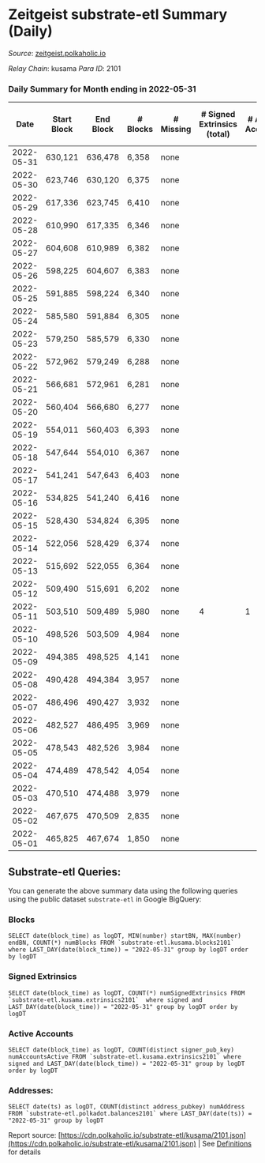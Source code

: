 # Zeitgeist substrate-etl Summary (Daily)

_Source_: [zeitgeist.polkaholic.io](https://zeitgeist.polkaholic.io)

*Relay Chain*: kusama
*Para ID*: 2101



### Daily Summary for Month ending in 2022-05-31


| Date | Start Block | End Block | # Blocks | # Missing | # Signed Extrinsics (total) | # Active Accounts | # Addresses with Balances | # Events | # Transfers | # XCM Transfers In | # XCM Transfers Out |
| ---- | ----------- | --------- | -------- | --------- | --------------------------- | ----------------- | ------------------------- | -------- | ----------- | ------------------ | ------------------- |
| 2022-05-31 | 630,121 | 636,478 | 6,358 | none  |  |  | 6 | 24,154 |   |   |   |
| 2022-05-30 | 623,746 | 630,120 | 6,375 | none  |  |  | 6 | 24,221 |   |   |   |
| 2022-05-29 | 617,336 | 623,745 | 6,410 | none  |  |  | 6 | 24,354 |   |   |   |
| 2022-05-28 | 610,990 | 617,335 | 6,346 | none  |  |  | 6 | 24,112 |   |   |   |
| 2022-05-27 | 604,608 | 610,989 | 6,382 | none  |  |  | 6 | 24,250 |   |   |   |
| 2022-05-26 | 598,225 | 604,607 | 6,383 | none  |  |  | 6 | 24,253 |   |   |   |
| 2022-05-25 | 591,885 | 598,224 | 6,340 | none  |  |  | 6 | 24,088 |   |   |   |
| 2022-05-24 | 585,580 | 591,884 | 6,305 | none  |  |  | 6 | 23,959 |   |   |   |
| 2022-05-23 | 579,250 | 585,579 | 6,330 | none  |  |  | 6 | 24,054 |   |   |   |
| 2022-05-22 | 572,962 | 579,249 | 6,288 | none  |  |  | 6 | 23,886 |   |   |   |
| 2022-05-21 | 566,681 | 572,961 | 6,281 | none  |  |  | 6 | 23,867 |   |   |   |
| 2022-05-20 | 560,404 | 566,680 | 6,277 | none  |  |  | 6 | 23,845 |   |   |   |
| 2022-05-19 | 554,011 | 560,403 | 6,393 | none  |  |  | 6 | 24,291 |   |   |   |
| 2022-05-18 | 547,644 | 554,010 | 6,367 | none  |  |  | 6 | 24,191 |   |   |   |
| 2022-05-17 | 541,241 | 547,643 | 6,403 | none  |  |  | 6 | 24,327 |   |   |   |
| 2022-05-16 | 534,825 | 541,240 | 6,416 | none  |  |  | 6 | 24,378 |   |   |   |
| 2022-05-15 | 528,430 | 534,824 | 6,395 | none  |  |  | 6 | 24,301 |   |   |   |
| 2022-05-14 | 522,056 | 528,429 | 6,374 | none  |  |  | 6 | 24,208 |   |   |   |
| 2022-05-13 | 515,692 | 522,055 | 6,364 | none  |  |  | 6 | 24,181 |   |   |   |
| 2022-05-12 | 509,490 | 515,691 | 6,202 | none  |  |  | 6 | 23,572 |   |   |   |
| 2022-05-11 | 503,510 | 509,489 | 5,980 | none  | 4 | 1 | 6 | 22,738 | 1  |   |   |
| 2022-05-10 | 498,526 | 503,509 | 4,984 | none  |  |  | 5 | 18,930 |   |   |   |
| 2022-05-09 | 494,385 | 498,525 | 4,141 | none  |  |  | 5 | 15,629 |   |   |   |
| 2022-05-08 | 490,428 | 494,384 | 3,957 | none  |  |  | 5 | 14,905 |   |   |   |
| 2022-05-07 | 486,496 | 490,427 | 3,932 | none  |  |  | 5 | 14,854 |   |   |   |
| 2022-05-06 | 482,527 | 486,495 | 3,969 | none  |  |  | 5 | 15,013 |   |   |   |
| 2022-05-05 | 478,543 | 482,526 | 3,984 | none  |  |  | 5 | 15,066 |   |   |   |
| 2022-05-04 | 474,489 | 478,542 | 4,054 | none  |  |  | 5 | 16,050 |   |   |   |
| 2022-05-03 | 470,510 | 474,488 | 3,979 | none  |  |  | 5 | 15,751 |   |   |   |
| 2022-05-02 | 467,675 | 470,509 | 2,835 | none  |  |  | 5 | 10,803 |   |   |   |
| 2022-05-01 | 465,825 | 467,674 | 1,850 | none  |  |  | 5 | 6,660 |   |   |   |

## Substrate-etl Queries:
You can generate the above summary data using the following queries using the public dataset `substrate-etl` in Google BigQuery:


### Blocks
```
SELECT date(block_time) as logDT, MIN(number) startBN, MAX(number) endBN, COUNT(*) numBlocks FROM `substrate-etl.kusama.blocks2101`  where LAST_DAY(date(block_time)) = "2022-05-31" group by logDT order by logDT
```


### Signed Extrinsics
```
SELECT date(block_time) as logDT, COUNT(*) numSignedExtrinsics FROM `substrate-etl.kusama.extrinsics2101`  where signed and LAST_DAY(date(block_time)) = "2022-05-31" group by logDT order by logDT
```


### Active Accounts
```
SELECT date(block_time) as logDT, COUNT(distinct signer_pub_key) numAccountsActive FROM `substrate-etl.kusama.extrinsics2101` where signed and LAST_DAY(date(block_time)) = "2022-05-31" group by logDT order by logDT
```


### Addresses:
```
SELECT date(ts) as logDT, COUNT(distinct address_pubkey) numAddress FROM `substrate-etl.polkadot.balances2101` where LAST_DAY(date(ts)) = "2022-05-31" group by logDT
```



Report source: [https://cdn.polkaholic.io/substrate-etl/kusama/2101.json](https://cdn.polkaholic.io/substrate-etl/kusama/2101.json) | See [Definitions](/DEFINITIONS.md) for details

